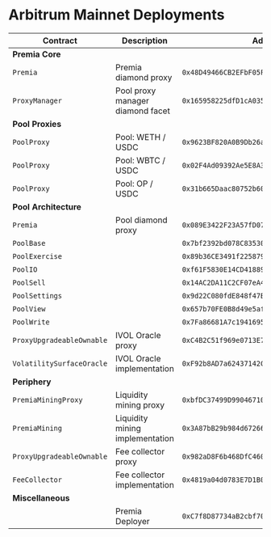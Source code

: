 # Arbitrum Mainnet Deployments

| Contract                  | Description                      | Address                                      |                                                                                          |                                                                                                                                                   |
| ------------------------- | -------------------------------- | -------------------------------------------- | ---------------------------------------------------------------------------------------- | ------------------------------------------------------------------------------------------------------------------------------------------------- |
| **Premia Core**           |                                  |                                              |                                                                                          |
| `Premia`                  | Premia diamond proxy             | `0x48D49466CB2EFbF05FaA5fa5E69f2984eDC8d1D7` | [🔗](https://optimistic.etherscan.io/address/0x48D49466CB2EFbF05FaA5fa5E69f2984eDC8d1D7) | [📁](https://github.com/Premian-Labs/premia-contracts/blob/ab082a1b1ea0d1b44afd2181146bc629c5890f1c/contracts/core/Premia.sol)                    |
| `ProxyManager`            | Pool proxy manager diamond facet | `0x165958225dfD1cA035e66318486968Da1521d43a` | [🔗](https://optimistic.etherscan.io/address/0x165958225dfD1cA035e66318486968Da1521d43a) | [📁](https://github.com/Premian-Labs/premia-contracts/blob/ab082a1b1ea0d1b44afd2181146bc629c5890f1c/contracts/core/ProxyManager.sol)              |
| **Pool Proxies**          |                                  |                                              |                                                                                          |
| `PoolProxy`               | Pool: WETH / USDC                | `0x9623BF820A0B9Db26aFF216fCfBc119c92D3Cd96` | [🔗](https://optimistic.etherscan.io/address/0x9623BF820A0B9Db26aFF216fCfBc119c92D3Cd96) | [📁](https://github.com/Premian-Labs/premia-contracts/blob/ab082a1b1ea0d1b44afd2181146bc629c5890f1c/contracts/pool/PoolProxy.sol)                 |
| `PoolProxy`               | Pool: WBTC / USDC                | `0x02F4Ad09392Ae5E8A312EDa4Cb63d464A8b3987C` | [🔗](https://optimistic.etherscan.io/address/0x02F4Ad09392Ae5E8A312EDa4Cb63d464A8b3987C) | [📁](https://github.com/Premian-Labs/premia-contracts/blob/ab082a1b1ea0d1b44afd2181146bc629c5890f1c/contracts/pool/PoolProxy.sol)                 |
| `PoolProxy`               | Pool: OP / USDC                  | `0x31b665Daac80752b6089329D14A55a02BDF7fAED` | [🔗](https://optimistic.etherscan.io/address/0x31b665Daac80752b6089329D14A55a02BDF7fAED) | [📁](https://github.com/Premian-Labs/premia-contracts/blob/ab082a1b1ea0d1b44afd2181146bc629c5890f1c/contracts/pool/PoolProxy.sol)                 |
| **Pool Architecture**     |                                  |                                              |                                                                                          |
| `Premia`                  | Pool diamond proxy               | `0x089E3422F23A57fD07ae68a4ffB7268B3bd78Fa2` | [🔗](https://optimistic.etherscan.io/address/0x089E3422F23A57fD07ae68a4ffB7268B3bd78Fa2) | [📁](https://github.com/Premian-Labs/premia-contracts/blob/ab082a1b1ea0d1b44afd2181146bc629c5890f1c/contracts/core/Premia.sol)                    |
| `PoolBase`                |                                  | `0x7bf2392bd078C8353069CffeAcc67c094079be23` | [🔗](https://optimistic.etherscan.io/address/0x7bf2392bd078C8353069CffeAcc67c094079be23) | [📁](https://github.com/Premian-Labs/premia-contracts/blob/ab082a1b1ea0d1b44afd2181146bc629c5890f1c/contracts/pool/PoolBase.sol)                  |
| `PoolExercise`            |                                  | `0x89b36CE3491f2258793C7408Bd46aac725973BA2` | [🔗](https://optimistic.etherscan.io/address/0x89b36CE3491f2258793C7408Bd46aac725973BA2) | [📁](https://github.com/Premian-Labs/premia-contracts/blob/ab082a1b1ea0d1b44afd2181146bc629c5890f1c/contracts/pool/PoolExercise.sol)              |
| `PoolIO`                  |                                  | `0xf61F5830E14CD418893B216C7bfd356C200f1b40` | [🔗](https://optimistic.etherscan.io/address/0xf61F5830E14CD418893B216C7bfd356C200f1b40) | [📁](https://github.com/Premian-Labs/premia-contracts/blob/ab082a1b1ea0d1b44afd2181146bc629c5890f1c/contracts/pool/PoolIO.sol)                    |
| `PoolSell`                |                                  | `0x14AC2DA11C2CF07eA4c64C83BE108b8F11e48F20` | [🔗](https://optimistic.etherscan.io/address/0x14AC2DA11C2CF07eA4c64C83BE108b8F11e48F20) | [📁](https://github.com/Premian-Labs/premia-contracts/blob/ab082a1b1ea0d1b44afd2181146bc629c5890f1c/contracts/pool/PoolSell.sol)                  |
| `PoolSettings`            |                                  | `0x9d22C080fdE848f47B0c7654483715f27e44E433` | [🔗](https://optimistic.etherscan.io/address/0x9d22C080fdE848f47B0c7654483715f27e44E433) | [📁](https://github.com/Premian-Labs/premia-contracts/blob/ab082a1b1ea0d1b44afd2181146bc629c5890f1c/contracts/pool/PoolSettings.sol)              |
| `PoolView`                |                                  | `0x657b70FE0B8d49e5af63b2f874E403a291358165` | [🔗](https://optimistic.etherscan.io/address/0x657b70FE0B8d49e5af63b2f874E403a291358165) | [📁](https://github.com/Premian-Labs/premia-contracts/blob/ab082a1b1ea0d1b44afd2181146bc629c5890f1c/contracts/pool/PoolView.sol)                  |
| `PoolWrite`               |                                  | `0x7Fa86681A7c19416950bAE6c04A5116f3b07116D` | [🔗](https://optimistic.etherscan.io/address/0x7Fa86681A7c19416950bAE6c04A5116f3b07116D) | [📁](https://github.com/Premian-Labs/premia-contracts/blob/ab082a1b1ea0d1b44afd2181146bc629c5890f1c/contracts/pool/PoolWrite.sol)                 |
| `ProxyUpgradeableOwnable` | IVOL Oracle proxy                | `0xC4B2C51f969e0713E799De73b7f130Fb7Bb604CF` | [🔗](https://optimistic.etherscan.io/address/0xC4B2C51f969e0713E799De73b7f130Fb7Bb604CF) | [📁](https://github.com/Premian-Labs/premia-contracts/blob/ab082a1b1ea0d1b44afd2181146bc629c5890f1c/contracts/ProxyUpgradeableOwnable.sol)        |
| `VolatilitySurfaceOracle` | IVOL Oracle implementation       | `0xF92b8AD7a62437142C4bf87D91e2bE0Fe1F44e9f` | [🔗](https://optimistic.etherscan.io/address/0xF92b8AD7a62437142C4bf87D91e2bE0Fe1F44e9f) | [📁](https://github.com/Premian-Labs/premia-contracts/blob/ab082a1b1ea0d1b44afd2181146bc629c5890f1c/contracts/oracle/VolatilitySurfaceOracle.sol) |
| **Periphery**             |                                  |                                              |                                                                                          |
| `PremiaMiningProxy`       | Liquidity mining proxy           | `0xbfDC37499D99046710a9C567016791c71cD25Cf6` | [🔗](https://optimistic.etherscan.io/address/0xbfDC37499D99046710a9C567016791c71cD25Cf6) | [📁](https://github.com/Premian-Labs/premia-contracts/blob/ab082a1b1ea0d1b44afd2181146bc629c5890f1c/contracts/mining/PremiaMiningProxy.sol)       |
| `PremiaMining`            | Liquidity mining implementation  | `0x3A87bB29b984d672664Aa1dD2d19D2e8b24f0f2A` | [🔗](https://optimistic.etherscan.io/address/0x3A87bB29b984d672664Aa1dD2d19D2e8b24f0f2A) | [📁](https://github.com/Premian-Labs/premia-contracts/blob/ab082a1b1ea0d1b44afd2181146bc629c5890f1c/contracts/mining/PremiaMining.sol)            |
| `ProxyUpgradeableOwnable` | Fee collector proxy              | `0x982aD8F6b468DfC460e3cd3087DF348895CA3080` | [🔗](https://optimistic.etherscan.io/address/0x982aD8F6b468DfC460e3cd3087DF348895CA3080) | [📁](https://github.com/Premian-Labs/premia-contracts/blob/ab082a1b1ea0d1b44afd2181146bc629c5890f1c/contracts/ProxyUpgradeableOwnable.sol)        |
| `FeeCollector`            | Fee collector implementation     | `0x4819a04d0783E7D1B094cD36F56000976c3dB223` | [🔗](https://optimistic.etherscan.io/address/0x4819a04d0783E7D1B094cD36F56000976c3dB223) | [📁](https://github.com/Premian-Labs/premia-contracts/blob/ab082a1b1ea0d1b44afd2181146bc629c5890f1c/contracts/FeeCollector.sol)                   |
| **Miscellaneous**         |                                  |                                              |                                                                                          |
|                           | Premia Deployer                  | `0xC7f8D87734aB2cbf70030aC8aa82abfe3e8126cb` | [🔗](https://optimistic.etherscan.io/address/0xC7f8D87734aB2cbf70030aC8aa82abfe3e8126cb) |                                                                                                                                                   |
